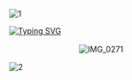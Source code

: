 ![1](https://64.media.tumblr.com/51499a429d31f7f8186596154627eb61/fecefee341b7fe4d-54/s2048x3072/732570d98012caf47a111a579bfc232a8355b58e.pnj)

             
<a href="https://git.io/typing-svg"><img src="https://readme-typing-svg.demolab.com?font=Fira+Code&pause=1000&color=40685E&center=true&width=435&lines=MOTHERS+%231+SPECIAL+BOY+JARED+!!!!1!;JARED+LOVES+HIS+FRIENDS%2C+HIS+FAMILY%2C;AND+YOU!+%E2%80%A2%3A%5D" alt="Typing SVG" /></a>

　　　　　　　　　![IMG_0271](https://github.com/user-attachments/assets/2c349055-877a-4f66-a448-ef7e43cd1f5c)


![2](https://64.media.tumblr.com/036342570f35538cb3bdb28e1bd15ff8/f95dc1b64aa23caa-3d/s2048x3072/f1d4780806faa3f7f5ab19d0d539cb4bee9e0aad.pnj)
